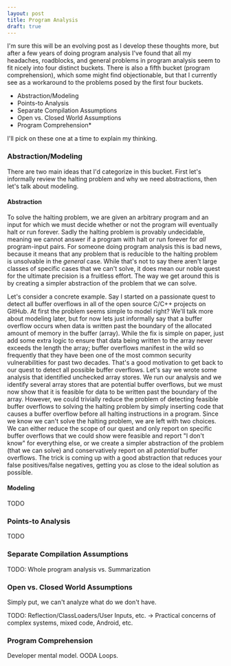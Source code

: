 ```yaml
---
layout: post
title: Program Analysis
draft: true
---
```


I'm sure this will be an evolving post as I develop these thoughts more, but after a few years of doing program analysis I've found that all my headaches, roadblocks, and general problems in program analysis seem to fit nicely into four distinct buckets. There is also a fifth bucket (program comprehension), which some might find objectionable, but that I currently see as a workaround to the problems posed by the first four buckets.

- Abstraction/Modeling
- Points-to Analysis
- Separate Compilation Assumptions
- Open vs. Closed World Assumptions
- Program Comprehension*

I'll pick on these one at a time to explain my thinking.

### Abstraction/Modeling
There are two main ideas that I'd categorize in this bucket.  First let's informally review the halting problem and why we need abstractions, then let's talk about modeling.  

#### Abstraction
To solve the halting problem, we are given an arbitrary program and an input for which we must decide whether or not the program will eventually halt or run forever.  Sadly the halting problem is provably undecidable, meaning we cannot answer if a program with halt or run forever for *all* program-input pairs. For someone doing program analysis this is bad news, because it means that any problem that is reducible to the halting problem is unsolvable in the *general* case. While that's not to say there aren't large classes of specific cases that we can't solve, it does mean our noble quest for the ultimate precision is a fruitless effort. The way we get around this is by creating a simpler abstraction of the problem that we can solve.

Let's consider a concrete example. Say I started on a passionate quest to detect all buffer overflows in all of the open source C/C++ projects on GitHub. At first the problem seems simple to model right? We'll talk more about modeling later, but for now lets just informally say that a buffer overflow occurs when data is written past the boundary of the allocated amount of memory in the buffer (array). While the fix is simple on paper, just add some extra logic to ensure that data being written to the array never exceeds the length the array; buffer overflows manifest in the wild so frequently that they have been one of the most common security vulnerabilities for past two decades. That's a good motivation to get back to our quest to detect all possible buffer overflows. Let's say we wrote some analysis that identified unchecked array stores. We run our analysis and we identify several array stores that are potential buffer overflows, but we must now show that it is feasible for data to be written past the boundary of the array. However, we could trivially reduce the problem of detecting feasible buffer overflows to solving the halting problem by simply inserting code that causes a buffer overflow before all halting instructions in a program. Since we know we can't solve the halting problem, we are left with two choices. We can either reduce the scope of our quest and only report on specific buffer overflows that we could show were feasible and report "I don't know" for everything else, or we create a simpler abstraction of the problem (that we can solve) and conservatively report on all *potential* buffer overflows. The trick is coming up with a good abstraction that reduces your false positives/false negatives, getting you as close to the ideal solution as possible.

#### Modeling
TODO

### Points-to Analysis
TODO

### Separate Compilation Assumptions
TODO: Whole program analysis vs. Summarization

### Open vs. Closed World Assumptions
Simply put, we can't analyze what do we don't have. 

TODO: Reflection/ClassLoaders/User Inputs, etc. -> Practical concerns of complex systems, mixed code, Android, etc.

### Program Comprehension
Developer mental model.  OODA Loops.